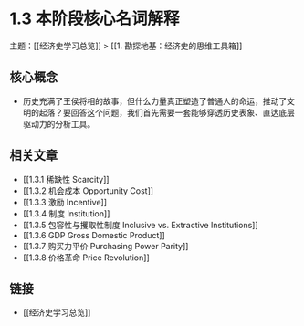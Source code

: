 # 1.3 本阶段核心名词解释

主题：[[经济史学习总览]] > [[1. 勘探地基：经济史的思维工具箱]]

## 核心概念

- 历史充满了王侯将相的故事，但什么力量真正塑造了普通人的命运，推动了文明的起落？要回答这个问题，我们首先需要一套能够穿透历史表象、直达底层驱动力的分析工具。

## 相关文章

- [[1.3.1 稀缺性 Scarcity]]
- [[1.3.2 机会成本 Opportunity Cost]]
- [[1.3.3 激励 Incentive]]
- [[1.3.4 制度 Institution]]
- [[1.3.5 包容性与攫取性制度 Inclusive vs. Extractive Institutions]]
- [[1.3.6 GDP Gross Domestic Product]]
- [[1.3.7 购买力平价 Purchasing Power Parity]]
- [[1.3.8 价格革命 Price Revolution]]

## 链接

- [[经济史学习总览]]
